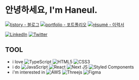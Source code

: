# 안녕하세요, I'm Haneul.


[![tistory - 블로그](https://img.shields.io/static/v1?label=tistory&message=블로그&color=%23EE817B&style=flat)](https://kicksky.tistory.com/)
[![portfolio - 포트폴리오](https://img.shields.io/static/v1?label=portfolio&message=포트폴리오&color=%23FAE474&style=flat)](https://portfolio.haneulcha.com/)
[![résumé - 이력서](https://img.shields.io/static/v1?label=résumé&message=이력서&color=%238DD0DC&style=flat)](https://haneulcha.com/about)

[![LinkedIn](https://img.shields.io/badge/linkedin-%230077B5.svg?style=flat&logo=linkedin&logoColor=white)](https://www.linkedin.com/in/haneulcha/)
[![Twitter](https://img.shields.io/badge/Twitter-%231DA1F2.svg?style=flat&logo=Twitter&logoColor=white)](https://twitter.com/_989cha)

## TOOL

- i love ![TypeScript](https://img.shields.io/badge/typescript-%23007ACC.svg?style=flat&logo=typescript&logoColor=white) ![HTML5](https://img.shields.io/badge/html5-%23E34F26.svg?style=flat&logo=html5&logoColor=white) ![CSS3](https://img.shields.io/badge/css3-%231572B6.svg?style=flat&logo=css3&logoColor=white) 
- i do ![JavaScript](https://img.shields.io/badge/javascript-%23323330.svg?style=flat&logo=javascript&logoColor=%23F7DF1E) ![React](https://img.shields.io/badge/react-%2320232a.svg?style=flat&logo=react&logoColor=%2361DAFB) ![Next JS](https://img.shields.io/badge/Next-black?style=flat&logo=next.js&logoColor=white) 	![Styled Components](https://img.shields.io/badge/styled--components-DB7093?style=flat&logo=styled-components&logoColor=white)
- i'm interested in ![AWS](https://img.shields.io/badge/AWS-%23FF9900.svg?style=flat&logo=amazon-aws&logoColor=white) ![Threejs](https://img.shields.io/badge/threejs-black?style=flat&logo=three.js&logoColor=white) ![Figma](https://img.shields.io/badge/figma-%23F24E1E.svg?style=flat&logo=figma&logoColor=white)


<!-- ![Visitor Count](https://profile-counter.glitch.me/haneulcha/count.svg) -->


<!--
**haneulcha/haneulcha** is a ✨ _special_ ✨ repository because its `README.md` (this file) appears on your GitHub profile.

Here are some ideas to get you started:

- 🔭 I’m currently working on ...
- 🌱 I’m currently learning ...
- 👯 I’m looking to collaborate on ...
- 🤔 I’m looking for help with ...
- 💬 Ask me about ...
- 📫 How to reach me: ...
- 😄 Pronouns: ...
- ⚡ Fun fact: ...
-->
